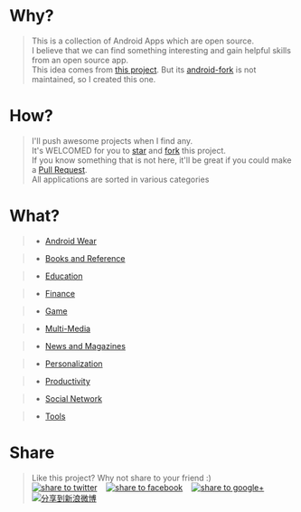 # Why?
> This is a collection of Android Apps which are open source.  
> I believe that we can find something interesting and gain helpful skills from an open source app.  
> This idea comes from [this project](https://github.com/dkhamsing/open-source-ios-apps). But its [android-fork](https://github.com/dkhamsing/open-source-android-apps) is not maintained, so I created this one.


# How?
> I'll push awesome projects when I find any.  
> It's WELCOMED for you to [star](https://github.com/pcqpcq/open-source-android-apps/stargazers) and [fork](https://github.com/pcqpcq/open-source-android-apps#fork-destination-box) this project.   
> If you know something that is not here, it'll be great if you could make a [Pull Request](https://github.com/pcqpcq/open-source-android-apps/pulls).  
> All applications are sorted in various categories


# What?
> * [Android Wear](categries/android_wear.md)  

> * [Books and Reference](categries/books_and_reference.md)  

> * [Education](categries/education.md)  

> * [Finance](categries/finance.md)  

> * [Game](categries/game.md)  

> * [Multi-Media](categries/multi-media.md)  

> * [News and Magazines](categries/news_and_magazines.md)  

> * [Personalization](categries/personalization.md)  

> * [Productivity](categries/productivity.md)  

> * [Social Network](categries/social_network.md)  

> * [Tools](categries/tools.md)  


# Share  
> Like this project? Why not share to your friend :)  
<a href="https://twitter.com/intent/tweet?text=Look%20at%20this%20nice%20project,%20a%20collection%20of%20Android%20open%20source%20apps.%20Made%20by%20@pcq019.%20https://github.com/pcqpcq/open-source-android-apps" target="_blank" title="share to twitter" style="width:100%"><img src="http://farm8.staticflickr.com/7342/13103239365_e5cd37fbac_o.png" title="share to twitter"/></a>&nbsp;&nbsp;&nbsp;&nbsp;<a href="https://www.facebook.com/sharer/sharer.php?u=https://github.com/pcqpcq/open-source-android-apps" target="_blank" title="share to facebook" style="width:100%"><img src="http://farm8.staticflickr.com/7342/13103239365_e5cd37fbac_o.png" title="share to facebook"/></a>&nbsp;&nbsp;&nbsp;&nbsp;<a href="https://plus.google.com/share?url=https://github.com/pcqpcq/open-source-android-apps" target="_blank" title="share to google+" style="width:100%"><img src="http://farm8.staticflickr.com/7342/13103239365_e5cd37fbac_o.png" title="share to google+"/></a>&nbsp;&nbsp;&nbsp;&nbsp;<a href="http://service.weibo.com/share/share.php?searchPic=false&title=Android%25E5%25BC%2580%25E6%25BA%2590%25E5%25BA%2594%25E7%2594%25A8%25E9%259B%2586%25E5%2590%2588%2520by%2520@pcqpcq%2520&url=https://github.com/pcqpcq/open-source-android-apps&utm_content=share_button&utm_campaign=post_show&utm_medium=github&utm_source=weibo" target="_blank" title="分享到新浪微博" style="width:100%"><img src="http://farm8.staticflickr.com/7342/13103239365_e5cd37fbac_o.png" title="分享到新浪微博"/></a>
